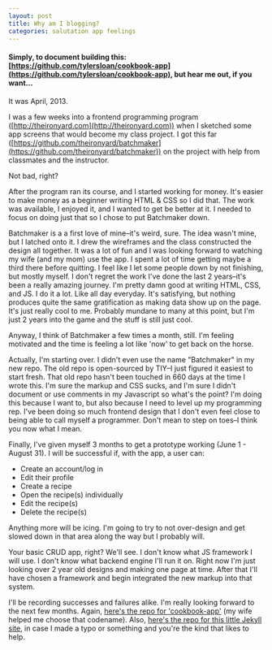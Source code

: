 ```yaml
---
layout: post
title: Why am I blogging?
categories: salutation app feelings
---
```


#### Simply, to document building this: [https://github.com/tylersloan/cookbook-app](https://github.com/tylersloan/cookbook-app), but hear me out, if you want...


It was April, 2013.

I was a few weeks into a frontend programming program ([http://theironyard.com](http://theironyard.com)) when I sketched some app screens that would become my class project. I got this far ([https://github.com/theironyard/batchmaker](https://github.com/theironyard/batchmaker)) on the project with help from classmates and the instructor.

<!-- more -->

Not bad, right?

After the program ran its course, and I started working for money. It's easier to make money as a beginner writing HTML & CSS so I did that. The work was available, I enjoyed it, and I wanted to get be better at it. I needed to focus on doing just that so I chose to put Batchmaker down.

Batchmaker is a a first love of mine–it's weird, sure. The idea wasn't mine, but I latched onto it. I drew the wireframes and the class constructed the design all together. It was a lot of fun and I was looking forward to watching my wife (and my mom) use the app. I spent a lot of time getting maybe a third there before quitting. I feel like I let some people down by not finishing, but mostly myself. I don't regret the work I've done the last 2 years–it's been a really amazing journey. I'm pretty damn good at writing HTML, CSS, and JS. I do it a lot. Like all day everyday. It's satisfying, but nothing produces quite the same gratification as making data show up on the page. It's just really cool to me. Probably mundane to many at this point, but I'm just 2 years into the game and the stuff is still just cool.

Anyway, I think of Batchmaker a few times a month, still. I'm feeling motivated and the time is feeling a lot like 'now' to get back on the horse. 

Actually, I'm starting over. I didn't even use the name "Batchmaker" in my new repo. The old repo is open-sourced by TIY–I just figured it easiest to start fresh. That old repo hasn't been touched in 660 days at the time I wrote this. I'm sure the markup and CSS sucks, and I'm sure I didn't document or use comments in my Javascript so what's the point? I'm doing this because I want to, but also because I need to level up my programming rep. I've been doing so much frontend design that I don't even feel close to being able to call myself a programmer. Don't mean to step on toes–I think you now what I mean.

Finally, I've given myself 3 months to get a prototype working (June 1 - August 31). I will be successful if, with the app, a user can:
  
+ Create an account/log in
+ Edit their profile
+ Create a recipe
+ Open the recipe(s) individually
+ Edit the recipe(s)
+ Delete the recipe(s)

Anything more will be icing. I'm going to try to not over-design and get slowed down in that area along the way but I probably will.

Your basic CRUD app, right? We'll see. I don't know what JS framework I will use. I don't know what backend engine I'll run it on. Right now I'm just looking over 2 year old designs and making one page at time. After that I'll have chosen a framework and begin integrated the new markup into that system. 

I'll be recording successes and failures alike. I'm really looking forward to the next few months. Again, [here's the repo for 'cookbook-app'](https://github.com/tylersloan/cookbook-app) (my wife helped me choose that codename). Also, [here's the repo for this little Jekyll site](https://github.com/tylersloan/tyler-works), in case I made a typo or something and you're the kind that likes to help.
